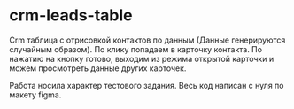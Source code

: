 # crm-leads-table

Crm таблица с отрисовкой контактов по данным (Данные генерируются случайным образом).
По клику попадаем в карточку контакта. По нажатию на кнопку готово, выходим из режима открытой карточки и можем просмотреть данные других карточек.

Работа носила характер тестового задания. 
Весь код написан с нуля по макету figma.
